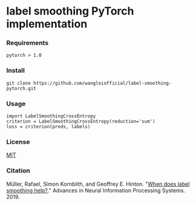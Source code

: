 # label smoothing PyTorch implementation

### Requirements

```
pytorch > 1.0
```

### Install

```
git clone https://github.com/wangleiofficial/label-smoothing-pytorch.git
```


### Usage

```
import LabelSmoothingCrossEntropy
criterion = LabelSmoothingCrossEntropy(reduction='sum')
loss = criterion(preds, labels)
```

### License
[MIT](LICENSE)

### Citation
Müller, Rafael, Simon Kornblith, and Geoffrey E. Hinton. "[When does label smoothing help?](https://arxiv.org/abs/1906.02629)." Advances in Neural Information Processing Systems. 2019.
